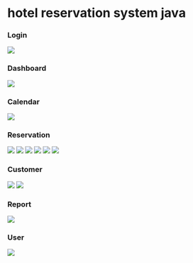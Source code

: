 # hotel reservation system java

  <h3>Login</h3> 

<image src="https://i.imgur.com/n3Ac0pC.jpg">

  <h3>Dashboard </h3> 

<image src="https://i.imgur.com/SEj12un.jpg">

  <h3>Calendar</h3> 

<image src="https://i.imgur.com/TVB55x1.jpg?1>">

  <h3>Reservation</h3> 
<image src="https://i.imgur.com/YyrIRTw.jpg">

<image src="https://i.imgur.com/pJIRbXY.jpg?1">

<image src="https://i.imgur.com/uTL10qW.jpg">

<image src="https://i.imgur.com/bjDcbbj.jpg">

<image src="https://i.imgur.com/dvxxAXY.jpg">

<image src="https://i.imgur.com/0Uwpnh6.jpg">

  <h3>Customer</h3> 
<image src="https://i.imgur.com/HiPwSzo.jpg">

<image src="https://i.imgur.com/7pTYVC7.jpg">

  <h3>Report</h3> 
<image src="https://i.imgur.com/xZr7nmI.jpg">

  <h3>User</h3> 
 <image src="https://i.imgur.com/yHBqDSj.jpg">
